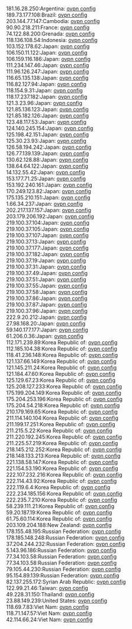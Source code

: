 181.16.28.250:Argentina: [ovpn config](vpn/181_16_28_250.ovpn)  
189.73.177.108:Brazil: [ovpn config](vpn/189_73_177_108.ovpn)  
203.144.77.147:Cambodia: [ovpn config](vpn/203_144_77_147.ovpn)  
90.90.218.211:France: [ovpn config](vpn/90_90_218_211.ovpn)  
74.122.88.200:Grenada: [ovpn config](vpn/74_122_88_200.ovpn)  
118.136.108.54:Indonesia: [ovpn config](vpn/118_136_108_54.ovpn)  
103.152.178.62:Japan: [ovpn config](vpn/103_152_178_62.ovpn)  
106.150.11.122:Japan: [ovpn config](vpn/106_150_11_122.ovpn)  
106.159.116.186:Japan: [ovpn config](vpn/106_159_116_186.ovpn)  
111.234.147.46:Japan: [ovpn config](vpn/111_234_147_46.ovpn)  
111.96.126.247:Japan: [ovpn config](vpn/111_96_126_247.ovpn)  
116.65.135.138:Japan: [ovpn config](vpn/116_65_135_138.ovpn)  
116.82.127.94:Japan: [ovpn config](vpn/116_82_127_94.ovpn)  
118.154.9.31:Japan: [ovpn config](vpn/118_154_9_31.ovpn)  
118.17.237.182:Japan: [ovpn config](vpn/118_17_237_182.ovpn)  
121.3.23.96:Japan: [ovpn config](vpn/121_3_23_96.ovpn)  
121.85.136.123:Japan: [ovpn config](vpn/121_85_136_123.ovpn)  
121.85.182.126:Japan: [ovpn config](vpn/121_85_182_126.ovpn)  
123.48.117.53:Japan: [ovpn config](vpn/123_48_117_53.ovpn)  
124.140.245.154:Japan: [ovpn config](vpn/124_140_245_154.ovpn)  
125.198.42.151:Japan: [ovpn config](vpn/125_198_42_151.ovpn)  
125.30.23.93:Japan: [ovpn config](vpn/125_30_23_93.ovpn)  
126.58.194.242:Japan: [ovpn config](vpn/126_58_194_242.ovpn)  
126.77.139.139:Japan: [ovpn config](vpn/126_77_139_139.ovpn)  
130.62.128.88:Japan: [ovpn config](vpn/130_62_128_88.ovpn)  
138.64.64.122:Japan: [ovpn config](vpn/138_64_64_122.ovpn)  
14.132.55.42:Japan: [ovpn config](vpn/14_132_55_42.ovpn)  
153.177.71.25:Japan: [ovpn config](vpn/153_177_71_25.ovpn)  
153.192.240.161:Japan: [ovpn config](vpn/153_192_240_161.ovpn)  
170.249.123.82:Japan: [ovpn config](vpn/170_249_123_82.ovpn)  
175.135.210.151:Japan: [ovpn config](vpn/175_135_210_151.ovpn)  
1.66.34.237:Japan: [ovpn config](vpn/1_66_34_237.ovpn)  
202.217.137.157:Japan: [ovpn config](vpn/202_217_137_157.ovpn)  
203.179.206.192:Japan: [ovpn config](vpn/203_179_206_192.ovpn)  
219.100.37.104:Japan: [ovpn config](vpn/219_100_37_104.ovpn)  
219.100.37.105:Japan: [ovpn config](vpn/219_100_37_105.ovpn)  
219.100.37.107:Japan: [ovpn config](vpn/219_100_37_107.ovpn)  
219.100.37.13:Japan: [ovpn config](vpn/219_100_37_13.ovpn)  
219.100.37.177:Japan: [ovpn config](vpn/219_100_37_177.ovpn)  
219.100.37.182:Japan: [ovpn config](vpn/219_100_37_182.ovpn)  
219.100.37.19:Japan: [ovpn config](vpn/219_100_37_19.ovpn)  
219.100.37.31:Japan: [ovpn config](vpn/219_100_37_31.ovpn)  
219.100.37.49:Japan: [ovpn config](vpn/219_100_37_49.ovpn)  
219.100.37.51:Japan: [ovpn config](vpn/219_100_37_51.ovpn)  
219.100.37.55:Japan: [ovpn config](vpn/219_100_37_55.ovpn)  
219.100.37.58:Japan: [ovpn config](vpn/219_100_37_58.ovpn)  
219.100.37.86:Japan: [ovpn config](vpn/219_100_37_86.ovpn)  
219.100.37.87:Japan: [ovpn config](vpn/219_100_37_87.ovpn)  
219.100.37.96:Japan: [ovpn config](vpn/219_100_37_96.ovpn)  
222.9.20.212:Japan: [ovpn config](vpn/222_9_20_212.ovpn)  
27.98.168.20:Japan: [ovpn config](vpn/27_98_168_20.ovpn)  
59.140.177.177:Japan: [ovpn config](vpn/59_140_177_177.ovpn)  
61.206.0.36:Japan: [ovpn config](vpn/61_206_0_36.ovpn)  
112.171.239.89:Korea Republic of: [ovpn config](vpn/112_171_239_89.ovpn)  
112.185.104.38:Korea Republic of: [ovpn config](vpn/112_185_104_38.ovpn)  
118.41.236.148:Korea Republic of: [ovpn config](vpn/118_41_236_148.ovpn)  
121.137.66.149:Korea Republic of: [ovpn config](vpn/121_137_66_149.ovpn)  
121.145.211.24:Korea Republic of: [ovpn config](vpn/121_145_211_24.ovpn)  
121.184.47.60:Korea Republic of: [ovpn config](vpn/121_184_47_60.ovpn)  
125.129.67.23:Korea Republic of: [ovpn config](vpn/125_129_67_23.ovpn)  
125.208.127.233:Korea Republic of: [ovpn config](vpn/125_208_127_233.ovpn)  
175.199.204.149:Korea Republic of: [ovpn config](vpn/175_199_204_149.ovpn)  
175.204.253.196:Korea Republic of: [ovpn config](vpn/175_204_253_196.ovpn)  
175.204.54.218:Korea Republic of: [ovpn config](vpn/175_204_54_218.ovpn)  
210.179.169.65:Korea Republic of: [ovpn config](vpn/210_179_169_65.ovpn)  
211.114.140.104:Korea Republic of: [ovpn config](vpn/211_114_140_104.ovpn)  
211.199.17.251:Korea Republic of: [ovpn config](vpn/211_199_17_251.ovpn)  
211.215.5.22:Korea Republic of: [ovpn config](vpn/211_215_5_22.ovpn)  
211.220.192.245:Korea Republic of: [ovpn config](vpn/211_220_192_245.ovpn)  
211.225.57.219:Korea Republic of: [ovpn config](vpn/211_225_57_219.ovpn)  
218.145.212.252:Korea Republic of: [ovpn config](vpn/218_145_212_252.ovpn)  
218.148.133.213:Korea Republic of: [ovpn config](vpn/218_148_133_213.ovpn)  
221.138.58.147:Korea Republic of: [ovpn config](vpn/221_138_58_147.ovpn)  
221.154.53.190:Korea Republic of: [ovpn config](vpn/221_154_53_190.ovpn)  
222.107.232.216:Korea Republic of: [ovpn config](vpn/222_107_232_216.ovpn)  
222.114.43.92:Korea Republic of: [ovpn config](vpn/222_114_43_92.ovpn)  
222.119.6.4:Korea Republic of: [ovpn config](vpn/222_119_6_4.ovpn)  
222.234.185.156:Korea Republic of: [ovpn config](vpn/222_234_185_156.ovpn)  
222.235.7.210:Korea Republic of: [ovpn config](vpn/222_235_7_210.ovpn)  
58.239.111.21:Korea Republic of: [ovpn config](vpn/58_239_111_21.ovpn)  
59.20.187.19:Korea Republic of: [ovpn config](vpn/59_20_187_19.ovpn)  
61.75.60.114:Korea Republic of: [ovpn config](vpn/61_75_60_114.ovpn)  
203.109.204.188:New Zealand: [ovpn config](vpn/203_109_204_188.ovpn)  
178.155.48.195:Russian Federation: [ovpn config](vpn/178_155_48_195.ovpn)  
178.185.148.248:Russian Federation: [ovpn config](vpn/178_185_148_248.ovpn)  
37.204.244.232:Russian Federation: [ovpn config](vpn/37_204_244_232.ovpn)  
5.143.96.186:Russian Federation: [ovpn config](vpn/5_143_96_186.ovpn)  
77.34.103.58:Russian Federation: [ovpn config](vpn/77_34_103_58.ovpn)  
77.34.103.58:Russian Federation: [ovpn config](vpn/77_34_103_58.ovpn)  
79.105.44.230:Russian Federation: [ovpn config](vpn/79_105_44_230.ovpn)  
95.154.89.139:Russian Federation: [ovpn config](vpn/95_154_89_139.ovpn)  
82.137.255.172:Syrian Arab Republic: [ovpn config](vpn/82_137_255_172.ovpn)  
122.99.21.46:Taiwan: [ovpn config](vpn/122_99_21_46.ovpn)  
49.228.31.150:Thailand: [ovpn config](vpn/49_228_31_150.ovpn)  
23.88.149.239:United States: [ovpn config](vpn/23_88_149_239.ovpn)  
118.69.7.83:Viet Nam: [ovpn config](vpn/118_69_7_83.ovpn)  
118.71.147.57:Viet Nam: [ovpn config](vpn/118_71_147_57.ovpn)  
42.114.66.24:Viet Nam: [ovpn config](vpn/42_114_66_24.ovpn)  
